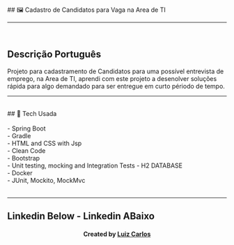 ﻿﻿## 🖼 Cadastro de Candidatos para Vaga na Area de TI <br/>
<hr>
<br/>
<h2>Descrição Português</h2>
<p> Projeto para cadastramento de Candidatos para uma possível entrevista de emprego, na Area de TI,
aprendi com este projeto a desenolver soluções rápida para algo demandado para ser entregue em curto périodo de
tempo. </p>
<hr>
<br/>
## 🚀 Tech Usada<br/>
<br/>
- Spring Boot<br/>
- Gradle <br/>
- HTML and CSS with Jsp<br/>
- Clean Code<br/>
-   Bootstrap<br/>
-   Unit testing, mocking and Integration Tests
-   H2 DATABASE <br/>
-   Docker <br/>
-    JUnit, Mockito, MockMvc <br/>


<br/>
<hr>

## Linkedin Below - Linkedin ABaixo

<h4 align="center">
   Created by   <a href="https://www.linkedin.com/in/luiz-carlos-b50693173/" target="_blank"> Luiz Carlos </a>
</h4>

</html>
